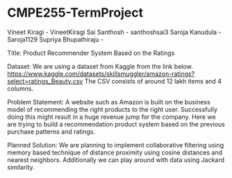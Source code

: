# CMPE255-TermProject

Vineet Kiragi - VineetKiragi
Sai Santhosh - santhoshsai3
Saroja Kanudula - Saroja1129
Supriya Bhupathiraju - 

Title: Product Recommender System Based on the Ratings

Dataset:  We are using a dataset from Kaggle from the link below.
https://www.kaggle.com/datasets/skillsmuggler/amazon-ratings?select=ratings_Beauty.csv
The CSV consists of around 12 lakh items and 4 columns.

Problem Statement: A website such as Amazon is built on the business model of recommending the right products to the right user. Successfully doing this might result in a huge revenue jump for the company. Here we are trying to build a recommendation product system based on the previous purchase patterns and ratings.

Planned Solution: We are planning to  implement collaborative filtering using memory based technique of distance proximity using cosine distances and nearest neighbors. Additionally we can play around with data using Jackard similarity.

